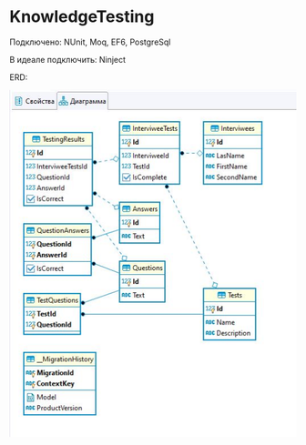 # KnowledgeTesting
Подключено: NUnit, Moq, EF6, PostgreSql

В идеале подключить: Ninject

ERD:

![ERD](https://github.com/zamachuga/KnowledgeTesting/blob/master/ERD.JPG)
